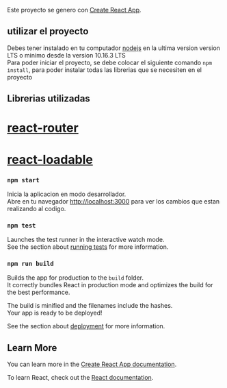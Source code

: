 Este proyecto se genero con [Create React App](https://github.com/facebook/create-react-app).

## utilizar el proyecto

Debes tener instalado en tu computador [nodejs](https://nodejs.org/es/) en la ultima version version LTS o minimo desde la version 10.16.3 LTS <br/>
Para poder iniciar el proyecto, se debe colocar el siguiente comando `npm install`, para poder instalar todas las librerias que se necesiten en el proyecto

## Librerias utilizadas

# [react-router](https://www.npmjs.com/package/react-router)
# [react-loadable](https://www.npmjs.com/package/react-loadable)


### `npm start`


Inicia la aplicacion en modo desarrollador.<br />
Abre en tu navegador [http://localhost:3000](http://localhost:3000) para ver los cambios que estan realizando al codigo.

### `npm test`

Launches the test runner in the interactive watch mode.<br />
See the section about [running tests](https://facebook.github.io/create-react-app/docs/running-tests) for more information.

### `npm run build`

Builds the app for production to the `build` folder.<br />
It correctly bundles React in production mode and optimizes the build for the best performance.

The build is minified and the filenames include the hashes.<br />
Your app is ready to be deployed!

See the section about [deployment](https://facebook.github.io/create-react-app/docs/deployment) for more information.

## Learn More

You can learn more in the [Create React App documentation](https://facebook.github.io/create-react-app/docs/getting-started).

To learn React, check out the [React documentation](https://reactjs.org/).
